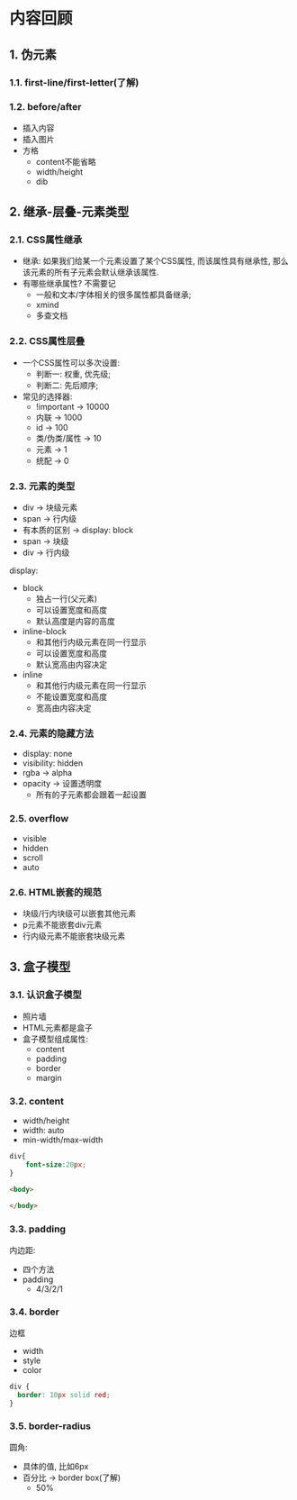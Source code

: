 # 内容回顾

## 1. 伪元素

### 1.1. first-line/first-letter(了解)







### 1.2. before/after

* 插入内容
* 插入图片
* 方格
  * content不能省略
  * width/height
  * dib



## 2. 继承-层叠-元素类型

### 2.1. CSS属性继承

* 继承: 如果我们给某一个元素设置了某个CSS属性, 而该属性具有继承性, 那么该元素的所有子元素会默认继承该属性.
* 有哪些继承属性? 不需要记
  * 一般和文本/字体相关的很多属性都具备继承;
  * xmind
  * 多查文档



### 2.2. CSS属性层叠

* 一个CSS属性可以多次设置:
  * 判断一: 权重, 优先级;
  * 判断二: 先后顺序;
* 常见的选择器:
  * !important -> 10000
  * 内联 -> 1000
  * id -> 100
  * 类/伪类/属性 -> 10
  * 元素 -> 1
  * 统配 -> 0



### 2.3. 元素的类型

* div -> 块级元素
* span -> 行内级
* 有本质的区别 -> display: block
* span -> 块级
* div -> 行内级

display:

* block
  * 独占一行(父元素)
  * 可以设置宽度和高度
  * 默认高度是内容的高度
* inline-block
  * 和其他行内级元素在同一行显示
  * 可以设置宽度和高度
  * 默认宽高由内容决定
* inline
  * 和其他行内级元素在同一行显示
  * 不能设置宽度和高度
  * 宽高由内容决定



### 2.4. 元素的隐藏方法

* display: none
* visibility: hidden
* rgba -> alpha
* opacity -> 设置透明度
  * 所有的子元素都会跟着一起设置



### 2.5. overflow

* visible
* hidden
* scroll
* auto



### 2.6. HTML嵌套的规范

* 块级/行内块级可以嵌套其他元素
* p元素不能嵌套div元素
* 行内级元素不能嵌套块级元素



## 3.  盒子模型

### 3.1. 认识盒子模型

* 照片墙
* HTML元素都是盒子
* 盒子模型组成属性:
  * content
  * padding
  * border
  * margin



### 3.2. content

* width/height
* width: auto
* min-width/max-width

```css
div{
    font-size:20px;
}
```
```html
<body>
    
</body>
```

### 3.3. padding

内边距:

* 四个方法
* padding
  * 4/3/2/1



### 3.4. border

边框

* width
* style
* color

```css
div {
  border: 10px solid red;
}
```



### 3.5. border-radius

圆角:

* 具体的值, 比如6px
* 百分比 -> border box(了解)
  * 50%


```
```





